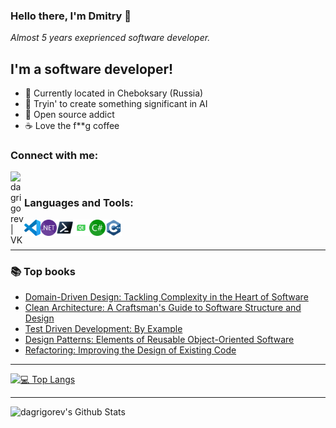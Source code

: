 ### Hello there, I'm Dmitry 👋
*Almost 5 years exeprienced software developer.*

## I'm a software developer!
- 📍 Currently located in Cheboksary (Russia)
- 🤖 Tryin' to create something significant in AI
- 👐 Open source addict
- ☕ Love the f**g coffee

### Connect with me:

[<img align="left" alt="dagrigorev | VK" width="22px" src="https://cdn.jsdelivr.net/npm/simple-icons@3.4.0/icons/vk.svg" />](https://vk.com/da_grigorev)

<br />

### Languages and Tools:

[<img align="left" alt="Visual Studio Code" width="26px" src="https://raw.githubusercontent.com/github/explore/80688e429a7d4ef2fca1e82350fe8e3517d3494d/topics/visual-studio-code/visual-studio-code.png" />](https://code.visualstudio.com/)
[<img align="left" alt="ASP Net Core" width="26px" src="https://raw.githubusercontent.com/github/explore/93d8a67084f94b2a444e510199a6e7622e5b09a3/topics/dotnet/dotnet.png" />](https://dotnet.microsoft.com/)
[<img align="left" alt="powershell" width="26px" src="https://raw.githubusercontent.com/github/explore/80688e429a7d4ef2fca1e82350fe8e3517d3494d/topics/powershell/powershell.png" />](https://github.com/PowerShell)
[<img align="left" alt="QT" width="26px" src="https://raw.githubusercontent.com/github/explore/80688e429a7d4ef2fca1e82350fe8e3517d3494d/topics/qt/qt.png" />](https://github.com/qt)
[<img align="left" alt="C#" width="26px" src="https://raw.githubusercontent.com/github/explore/80688e429a7d4ef2fca1e82350fe8e3517d3494d/topics/csharp/csharp.png" />](https://github.com/dotnet/csharplang)
[<img align="left" alt="C++" width="26px" src="https://raw.githubusercontent.com/github/explore/80688e429a7d4ef2fca1e82350fe8e3517d3494d/topics/cpp/cpp.png" />](https://isocpp.org/)

<br />
<br />

---

### 📚 Top books
- [Domain-Driven Design: Tackling Complexity in the Heart of Software](https://www.amazon.com/Domain-Driven-Design-Tackling-Complexity-Software/dp/0321125215)
- [Clean Architecture: A Craftsman's Guide to Software Structure and Design](https://www.amazon.com/Clean-Architecture-Craftsmans-Software-Structure/dp/0134494164)
- [Test Driven Development: By Example](https://www.amazon.com/Test-Driven-Development-Kent-Beck/dp/0321146530)
- [Design Patterns: Elements of Reusable Object-Oriented Software](https://www.amazon.com/Design-Patterns-Elements-Reusable-Object-Oriented/dp/0201633612)
- [Refactoring: Improving the Design of Existing Code](https://www.amazon.com/Refactoring-Improving-Existing-Addison-Wesley-Signature/dp/0134757599)

---

[![💻 Top Langs](https://github-readme-stats.vercel.app/api/top-langs/?username=dagrigorev&hide=c)](https://github.com/dagrigorev)

---

<img align="left" alt="dagrigorev's Github Stats" src="https://github-readme-stats.vercel.app/api?username=dagrigorev&show_icons=true&hide_border=true" />
